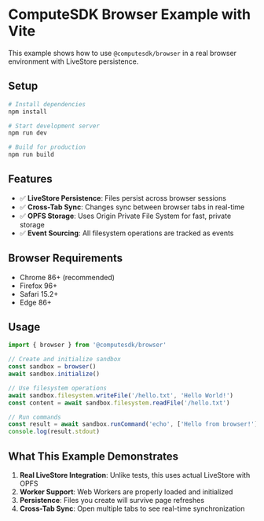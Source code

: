 # ComputeSDK Browser Example with Vite

This example shows how to use `@computesdk/browser` in a real browser environment with LiveStore persistence.

## Setup

```bash
# Install dependencies
npm install

# Start development server
npm run dev

# Build for production
npm run build
```

## Features

- ✅ **LiveStore Persistence**: Files persist across browser sessions
- ✅ **Cross-Tab Sync**: Changes sync between browser tabs in real-time
- ✅ **OPFS Storage**: Uses Origin Private File System for fast, private storage
- ✅ **Event Sourcing**: All filesystem operations are tracked as events

## Browser Requirements

- Chrome 86+ (recommended)
- Firefox 96+
- Safari 15.2+
- Edge 86+

## Usage

```javascript
import { browser } from '@computesdk/browser'

// Create and initialize sandbox
const sandbox = browser()
await sandbox.initialize()

// Use filesystem operations
await sandbox.filesystem.writeFile('/hello.txt', 'Hello World!')
const content = await sandbox.filesystem.readFile('/hello.txt')

// Run commands
const result = await sandbox.runCommand('echo', ['Hello from browser!'])
console.log(result.stdout)
```

## What This Example Demonstrates

1. **Real LiveStore Integration**: Unlike tests, this uses actual LiveStore with OPFS
2. **Worker Support**: Web Workers are properly loaded and initialized
3. **Persistence**: Files you create will survive page refreshes
4. **Cross-Tab Sync**: Open multiple tabs to see real-time synchronization